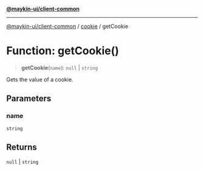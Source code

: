 [**@maykin-ui/client-common**](../../README.md)

***

[@maykin-ui/client-common](../../README.md) / [cookie](../README.md) / getCookie

# Function: getCookie()

> **getCookie**(`name`): `null` \| `string`

Gets the value of a cookie.

## Parameters

### name

`string`

## Returns

`null` \| `string`
